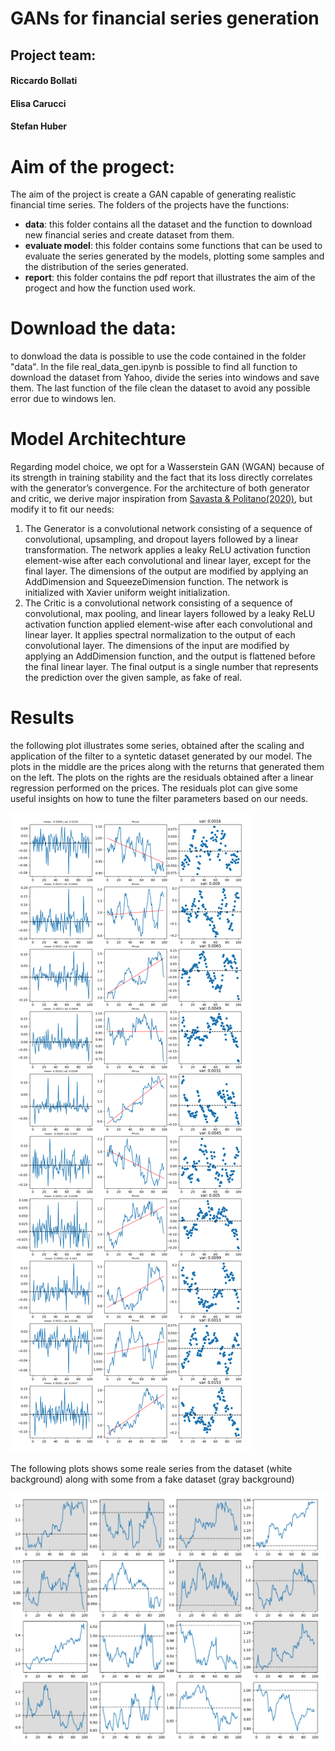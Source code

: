 # GANs for financial series generation
<h2>Project team:</h2>

<h4>Riccardo Bollati</h4>

<h4>Elisa Carucci</h4>

<h4>Stefan Huber</h4>

# Aim of the progect:

The aim of the project is create a GAN capable of generating realistic financial time series. The folders of the projects have the functions:

- **data**: this folder contains all the dataset and the function to download new financial series and create dataset from them.
- **evaluate model**: this folder contains some functions that can be used to evaluate the series generated by the models, plotting some samples and the distribution of the series generated.
- **report**: this folder contains the pdf report that illustrates the aim of the progect and how the function used work.

# Download the data:

to donwload the data is possible to use the code contained in the folder "data". In the file real_data_gen.ipynb is possible to find all function to download the dataset from Yahoo, divide the series into windows and save them. The last function of the file clean the dataset to avoid any possible error due to windows len.

# Model Architechture

Regarding model choice, we opt for a Wasserstein GAN (WGAN) because of its strength in training stability and the fact that its loss directly correlates with the generator’s convergence. For the architecture of both generator and critic, we derive major inspiration from [Savasta & Politano(2020)](https://towardsdatascience.com/generating-synthetic-financial-time-series-with-wgans-e03596eb7185), but modify it to fit our needs:

1. The Generator is a convolutional network consisting of a sequence of convolutional, upsampling, and dropout layers followed by a linear transformation. The network applies a leaky ReLU activation function element-wise after each convolutional and linear layer, except for the final layer. The dimensions of the output are modified by applying an AddDimension and SqueezeDimension function. The network is initialized with Xavier uniform weight initialization.
2. The Critic is a convolutional network consisting of a sequence of convolutional, max pooling, and linear layers followed by a leaky ReLU activation function applied element-wise after each convolutional and linear layer. It applies spectral normalization to the output of each convolutional layer. The dimensions of the input are modified by applying an AddDimension function, and the output is flattened before the final linear layer. The final output is a single number that represents the prediction over the given sample, as fake of real.


# Results
the following plot illustrates some series, obtained after the scaling and application of the filter to a syntetic dataset generated by our model. The plots in the middle are the prices along with the returns that generated them on the left. The plots on the rights are the residuals obtained after a linear regression performed on the prices. The residuals plot can give some useful insights on how to tune the filter parameters based on our needs.

![syntetic series](results/results_plot_README.png)

The following plots shows some reale series from the dataset (white background) along with some from a fake dataset (gray background)

![series comparison](results/series_comparison_README.png)
